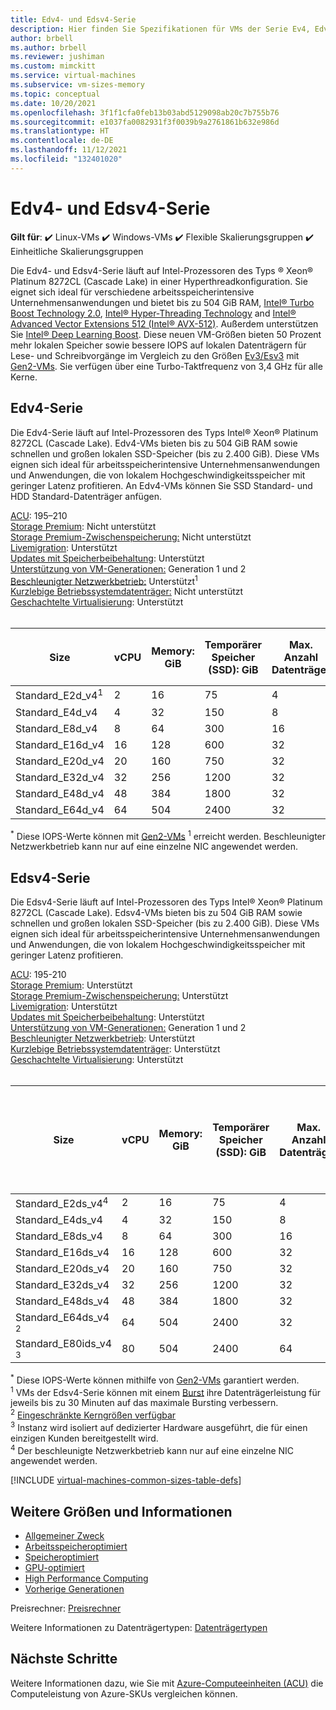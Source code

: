 ```yaml
---
title: Edv4- und Edsv4-Serie
description: Hier finden Sie Spezifikationen für VMs der Serie Ev4, Edv4, Esv4 und Edsv4.
author: brbell
ms.author: brbell
ms.reviewer: jushiman
ms.custom: mimckitt
ms.service: virtual-machines
ms.subservice: vm-sizes-memory
ms.topic: conceptual
ms.date: 10/20/2021
ms.openlocfilehash: 3f1f1cfa0feb13b03abd5129098ab20c7b755b76
ms.sourcegitcommit: e1037fa0082931f3f0039b9a2761861b632e986d
ms.translationtype: HT
ms.contentlocale: de-DE
ms.lasthandoff: 11/12/2021
ms.locfileid: "132401020"
---
```

# <a name="edv4-and-edsv4-series"></a>Edv4- und Edsv4-Serie

**Gilt für**: :heavy_check_mark: Linux-VMs :heavy_check_mark: Windows-VMs :heavy_check_mark: Flexible Skalierungsgruppen :heavy_check_mark: Einheitliche Skalierungsgruppen

Die Edv4- und Edsv4-Serie läuft auf Intel-Prozessoren des Typs &reg; Xeon&reg; Platinum 8272CL (Cascade Lake) in einer Hyperthreadkonfiguration. Sie eignet sich ideal für verschiedene arbeitsspeicherintensive Unternehmensanwendungen und bietet bis zu 504 GiB RAM, [Intel&reg; Turbo Boost Technology 2.0](https://www.intel.com/content/www/us/en/architecture-and-technology/turbo-boost/turbo-boost-technology.html), [Intel&reg; Hyper-Threading Technology](https://www.intel.com/content/www/us/en/architecture-and-technology/hyper-threading/hyper-threading-technology.html) and [Intel&reg; Advanced Vector Extensions 512 (Intel&reg; AVX-512)](https://www.intel.com/content/www/us/en/architecture-and-technology/avx-512-overview.html). Außerdem unterstützen Sie [Intel&reg; Deep Learning Boost](https://software.intel.com/content/www/us/en/develop/topics/ai/deep-learning-boost.html). Diese neuen VM-Größen bieten 50 Prozent mehr lokalen Speicher sowie bessere IOPS auf lokalen Datenträgern für Lese- und Schreibvorgänge im Vergleich zu den Größen [Ev3/Esv3](./ev3-esv3-series.md) mit [Gen2-VMs](./generation-2.md). Sie verfügen über eine Turbo-Taktfrequenz von 3,4 GHz für alle Kerne. 

## <a name="edv4-series"></a>Edv4-Serie

Die Edv4-Serie läuft auf Intel-Prozessoren des Typs Intel&reg; Xeon&reg; Platinum 8272CL (Cascade Lake). Edv4-VMs bieten bis zu 504 GiB RAM sowie schnellen und großen lokalen SSD-Speicher (bis zu 2.400 GiB). Diese VMs eignen sich ideal für arbeitsspeicherintensive Unternehmensanwendungen und Anwendungen, die von lokalem Hochgeschwindigkeitsspeicher mit geringer Latenz profitieren. An Edv4-VMs können Sie SSD Standard- und HDD Standard-Datenträger anfügen. 

[ACU](acu.md): 195–210<br>
[Storage Premium](premium-storage-performance.md): Nicht unterstützt<br>
[Storage Premium-Zwischenspeicherung:](premium-storage-performance.md) Nicht unterstützt<br>
[Livemigration](maintenance-and-updates.md): Unterstützt<br>
[Updates mit Speicherbeibehaltung](maintenance-and-updates.md): Unterstützt<br>
[Unterstützung von VM-Generationen:](generation-2.md) Generation 1 und 2<br>
[Beschleunigter Netzwerkbetrieb:](../virtual-network/create-vm-accelerated-networking-cli.md) Unterstützt<sup>1</sup> <br>
[Kurzlebige Betriebssystemdatenträger:](ephemeral-os-disks.md) Nicht unterstützt <br>
[Geschachtelte Virtualisierung](/virtualization/hyper-v-on-windows/user-guide/nested-virtualization): Unterstützt <br>
<br>

| Size | vCPU | Memory: GiB | Temporärer Speicher (SSD): GiB | Max. Anzahl Datenträger | Maximaler temporärer Speicherdurchsatz: IOPS/MB/s<sup>*</sup>  | Maximale Anzahl NICs|Max. Netzwerkbandbreite (MBit/s) |
|---|---|---|---|---|---|---|---|
| Standard_E2d_v4<sup>1</sup>  | 2  | 16  | 75   | 4  | 9\.000/125    | 2 | 1000  |
| Standard_E4d_v4              | 4  | 32  | 150  | 8  | 19.000/250   | 2 | 2000  |
| Standard_E8d_v4              | 8  | 64  | 300  | 16 | 38.000/500   | 4 | 4000  |
| Standard_E16d_v4             | 16 | 128 | 600  | 32 | 75.000/1.000   | 8 | 8.000  |
| Standard_E20d_v4             | 20 | 160 | 750  | 32 | 94.000/1250  | 8 | 10000 |
| Standard_E32d_v4             | 32 | 256 | 1200 | 32 | 150.000/2.000 | 8 | 16000 |
| Standard_E48d_v4             | 48 | 384 | 1800 | 32 | 225.000/3.000 | 8 | 24.000 |
| Standard_E64d_v4             | 64 | 504 | 2400 | 32 | 300.000/4.000 | 8 | 30.000 |

<sup>*</sup> Diese IOPS-Werte können mit [Gen2-VMs](generation-2.md)
<sup>1</sup> erreicht werden. Beschleunigter Netzwerkbetrieb kann nur auf eine einzelne NIC angewendet werden. <br>

## <a name="edsv4-series"></a>Edsv4-Serie

Die Edsv4-Serie läuft auf Intel-Prozessoren des Typs Intel&reg; Xeon&reg; Platinum 8272CL (Cascade Lake). Edsv4-VMs bieten bis zu 504 GiB RAM sowie schnellen und großen lokalen SSD-Speicher (bis zu 2.400 GiB). Diese VMs eignen sich ideal für arbeitsspeicherintensive Unternehmensanwendungen und Anwendungen, die von lokalem Hochgeschwindigkeitsspeicher mit geringer Latenz profitieren.

[ACU](acu.md): 195-210<br>
[Storage Premium](premium-storage-performance.md): Unterstützt<br>
[Storage Premium-Zwischenspeicherung:](premium-storage-performance.md) Unterstützt<br>
[Livemigration](maintenance-and-updates.md): Unterstützt<br>
[Updates mit Speicherbeibehaltung](maintenance-and-updates.md): Unterstützt<br>
[Unterstützung von VM-Generationen:](generation-2.md) Generation 1 und 2<br>
[Beschleunigter Netzwerkbetrieb](../virtual-network/create-vm-accelerated-networking-cli.md): Unterstützt <br>
[Kurzlebige Betriebssystemdatenträger](ephemeral-os-disks.md): Unterstützt <br>
[Geschachtelte Virtualisierung](/virtualization/hyper-v-on-windows/user-guide/nested-virtualization): Unterstützt <br>
<br>

| Size | vCPU | Memory: GiB | Temporärer Speicher (SSD): GiB | Max. Anzahl Datenträger | Maximaler temporärer Speicherdurchsatz: IOPS/MB/s<sup>*</sup> | Maximaler Durchsatz des Datenträgers ohne Cache: IOPS/MBit/s | Durchsatz des Datenträgers mit maximalem Burst ohne Cache: IOPS/MBit/s<sup>1</sup> | Maximale Anzahl NICs|Max. Netzwerkbandbreite (MBit/s) |
|---|---|---|---|---|---|---|---|---|---|
| Standard_E2ds_v4<sup>4</sup>    | 2  | 16  | 75   | 4  | 9\.000/125    | 3200/48    | 4000/200   | 2 | 1000  |
| Standard_E4ds_v4                | 4  | 32  | 150  | 8  | 19.000/250   | 6400/96    | 8000/200   | 2 | 2000  |
| Standard_E8ds_v4                | 8  | 64  | 300  | 16 | 38.000/500   | 12800/192  | 16000/400  | 4 | 4000  |
| Standard_E16ds_v4               | 16 | 128 | 600  | 32 | 75.000/1.000   | 25600/384  | 32000/800  | 8 | 8.000  |
| Standard_E20ds_v4               | 20 | 160 | 750  | 32 | 94.000/1.250  | 32000/480  | 40000/1000 | 8 | 10000 |
| Standard_E32ds_v4               | 32 | 256 | 1200 | 32 | 150.000/2.000 | 51200/768  | 64000/1600 | 8 | 16000 |
| Standard_E48ds_v4               | 48 | 384 | 1800 | 32 | 225.000/3.000 | 76800/1152 | 80.000/2.000 | 8 | 24.000 |
| Standard_E64ds_v4 <sup>2</sup>  | 64 | 504 | 2400 | 32 | 300.000/4.000 | 80000/1200 | 80.000/2.000 | 8 | 30.000 |
| Standard_E80ids_v4 <sup>3</sup> | 80 | 504 | 2400 | 64 | 375.000/4.000 | 80000/1200 | 80.000/2.000 | 8 | 30.000 |

<sup>*</sup> Diese IOPS-Werte können mithilfe von [Gen2-VMs](generation-2.md) garantiert werden.<br>
<sup>1</sup> VMs der Edsv4-Serie können mit einem [Burst](./disk-bursting.md) ihre Datenträgerleistung für jeweils bis zu 30 Minuten auf das maximale Bursting verbessern.<br>
<sup>2</sup> [Eingeschränkte Kerngrößen verfügbar](./constrained-vcpu.md)<br>
<sup>3</sup> Instanz wird isoliert auf dedizierter Hardware ausgeführt, die für einen einzigen Kunden bereitgestellt wird.<br>
<sup>4</sup> Der beschleunigte Netzwerkbetrieb kann nur auf eine einzelne NIC angewendet werden. 



[!INCLUDE [virtual-machines-common-sizes-table-defs](../../includes/virtual-machines-common-sizes-table-defs.md)]

## <a name="other-sizes-and-information"></a>Weitere Größen und Informationen

- [Allgemeiner Zweck](sizes-general.md)
- [Arbeitsspeicheroptimiert](sizes-memory.md)
- [Speicheroptimiert](sizes-storage.md)
- [GPU-optimiert](sizes-gpu.md)
- [High Performance Computing](sizes-hpc.md)
- [Vorherige Generationen](sizes-previous-gen.md)

Preisrechner: [Preisrechner](https://azure.microsoft.com/pricing/calculator/)

Weitere Informationen zu Datenträgertypen: [Datenträgertypen](./disks-types.md#ultra-disks)


## <a name="next-steps"></a>Nächste Schritte

Weitere Informationen dazu, wie Sie mit [Azure-Computeeinheiten (ACU)](acu.md) die Computeleistung von Azure-SKUs vergleichen können.
